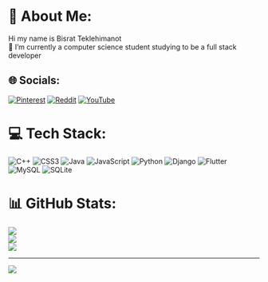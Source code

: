 # 💫 About Me:
Hi my name is Bisrat Teklehimanot <br>🔭 I’m currently a computer science student  studying to be a full stack<br>developer 


## 🌐 Socials:
[![Pinterest](https://img.shields.io/badge/Pinterest-%23E60023.svg?logo=Pinterest&logoColor=white)](https://pinterest.com/Bisrattfgame) [![Reddit](https://img.shields.io/badge/Reddit-%23FF4500.svg?logo=Reddit&logoColor=white)](https://reddit.com/user/bezio_) [![YouTube](https://img.shields.io/badge/YouTube-%23FF0000.svg?logo=YouTube&logoColor=white)](https://youtube.com/@@bisrat5387) 

# 💻 Tech Stack:
![C++](https://img.shields.io/badge/c++-%2300599C.svg?style=for-the-badge&logo=c%2B%2B&logoColor=white) ![CSS3](https://img.shields.io/badge/css3-%231572B6.svg?style=for-the-badge&logo=css3&logoColor=white) ![Java](https://img.shields.io/badge/java-%23ED8B00.svg?style=for-the-badge&logo=java&logoColor=white) ![JavaScript](https://img.shields.io/badge/javascript-%23323330.svg?style=for-the-badge&logo=javascript&logoColor=%23F7DF1E) ![Python](https://img.shields.io/badge/python-3670A0?style=for-the-badge&logo=python&logoColor=ffdd54) ![Django](https://img.shields.io/badge/django-%23092E20.svg?style=for-the-badge&logo=django&logoColor=white) ![Flutter](https://img.shields.io/badge/Flutter-%2302569B.svg?style=for-the-badge&logo=Flutter&logoColor=white) ![MySQL](https://img.shields.io/badge/mysql-%2300f.svg?style=for-the-badge&logo=mysql&logoColor=white) ![SQLite](https://img.shields.io/badge/sqlite-%2307405e.svg?style=for-the-badge&logo=sqlite&logoColor=white)
# 📊 GitHub Stats:
![](https://github-readme-stats.vercel.app/api?username=Beziobi&theme=bear&hide_border=true&include_all_commits=false&count_private=false)<br/>
![](https://github-readme-streak-stats.herokuapp.com/?user=Beziobi&theme=bear&hide_border=true)<br/>
![](https://github-readme-stats.vercel.app/api/top-langs/?username=Beziobi&theme=bear&hide_border=true&include_all_commits=false&count_private=false&layout=compact)

---
[![](https://visitcount.itsvg.in/api?id=Beziobi&icon=0&color=0)](https://visitcount.itsvg.in)

<!-- Proudly created with GPRM ( https://gprm.itsvg.in ) -->
